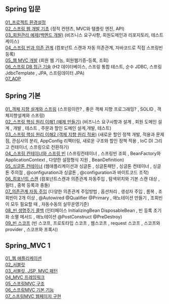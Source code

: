 ## Spring 입문

[01_프로젝트 환경설정](https://github.com/harna26/TIL/blob/main/Spring/Basic/main/01_project_configuration.md)     
[02_스프링 웹 개발 기초](https://github.com/harna26/TIL/blob/main/Spring/Basic/main/02_spring_web_basic.md) (정적 컨텐츠, MVC와 템플릿 엔진, API)      
[03_회원관리 예제(백엔드 개발)](https://github.com/harna26/TIL/blob/main/Spring/Basic/main/03_backend_ex.md) (비즈니스 요구사항, 회원도메인과 리포지토리, 테스트 케이스)      
[04_스프링 빈과 의존 관계](https://github.com/harna26/TIL/blob/main/Spring/Basic/main/04_spring_bean_DI.md) (컴포넌트 스캔과 자동 의존관계, 자바코드로 직접 스프링빈 등록)      
[05_웹 MVC 개발](https://github.com/harna26/TIL/blob/main/Spring/Basic/main/05_web_MVC_ex.md) (회원 웹 기능, 회원웹기증-등록, 조회)      
[06_스프링 DB 접근 기술](https://github.com/harna26/TIL/blob/main/Spring/Basic/main/06_spring_DB.md) (H2 데이터베이스, 스프링 통합 테스트, 순수 JDBC, 스프링 JdbcTemplate , JPA, 스프링데이터 JPA)      
[07_AOP](https://github.com/harna26/TIL/blob/main/Spring/Basic/main/07_AOP.md)      

## Spring 기본

[01_객체 지향 설계와 스프링](https://github.com/harna26/TIL/blob/main/Spring/Basic2/main/01_OOP_and_spring.md) (스프링이란? , 좋은 객체 지향 프로그래밍? , SOLID , 객체지향설계와 스프링)      
[02_스프링 핵심 원리 이해1 (예제 만들기)](https://github.com/harna26/TIL/blob/main/Spring/Basic2/main/02_spring_ex.md) (비즈니스 요구사항과 설계 , 회원 도메인 설계 , 개발 , 테스트 , 주문과 할인 도메인 설계,개발, 테스트)      
[03_스프링 핵심 원리 이해2 (객체 지향 원리 적용)](https://github.com/harna26/TIL/blob/main/Spring/Basic2/main/03_spring_oop_application.md) (새로운 할인 정책 개발, 적용과 문제점, 관심사의 분리, AppConfig 리팩터링, 새로운 구조와 할인 정책 적용 , IoC DI 그리고 컨테이너, 스프링으로 전환하기)      
[04_스프링 컨테이너와 스프링 빈](https://github.com/harna26/TIL/blob/main/Spring/Basic2/main/04_springContainer_springBean.md) (스프링컨테이너 , 스프링빈 조회 , BeanFactory와 ApplicationContext , 다양한 설정형식 지원 , BeanDefinition)      
[05_싱글톤 컨테이너](https://github.com/harna26/TIL/blob/main/Spring/Basic2/main/05_singleton_container.md) (웹애플리케이션과 싱글톤 , 싱글톤패턴 , 싱글톤 컨테이너 , 싱글톤 주의점 , @configuration과 싱글톤 , @configuration과 바이트코드 조작)      
[06_컴포넌트 스캔](https://github.com/harna26/TIL/blob/main/Spring/Basic2/main/06_component_scan.md) (컴포넌트스캔과 의존관계 자동주입 , 탐색위치와 기본 스캔 대상 , 필터 , 중복 등록과 충돌)      
[07_의존관계 자동 주입](https://github.com/harna26/TIL/blob/main/Spring/Basic2/main/07_DI.md) (다양한 의존관계 주입방법 , 옵션처리 , 생성자 주입 , 롬복 , 조회빈이 2개 이상 , @Autowired @Qualifier @Primary , 애노테이션 만들기 , 조회빈이 모두 필요할 때 , 자동수동의 실무운영기준)      
[08_빈 생명주기 콜백](https://github.com/harna26/TIL/blob/main/Spring/Basic2/main/08_bean_lifecycle.md) (인터페이스 InitializingBean DisposableBean , 빈 등록 초기화 소멸 메서드 , 애노테이션 @PostConstruct @PreDestroy)      
[09_빈 스코프](https://github.com/harna26/TIL/blob/main/Spring/Basic2/main/09_bean_scope.md) (빈 스코프, 프로토타입 스코프 , 웹스코프 , request 스코프 , 스코프와 provider , 스코프와 프록시)      

## Spring_MVC 1

[01_웹 애플리케이션](https://github.com/harna26/TIL/blob/main/Spring/Spring_Mvc_1/main/01_web_application.md)      
[02_서블릿](https://github.com/harna26/TIL/blob/main/Spring/Spring_Mvc_1/main/02_servlet.md)      
[03_서블릿, JSP, MVC 패턴](https://github.com/harna26/TIL/blob/main/Spring/Spring_Mvc_1/main/03_servlet_JSP_MVC.md)      
[04_MVC 프레임워크](https://github.com/harna26/TIL/blob/main/Spring/Spring_Mvc_1/main/04_MVC_framework.md)      
[05_스프링MVC 구조](https://github.com/harna26/TIL/blob/main/Spring/Spring_Mvc_1/main/05_springMVC_architecture.md)      
[06_스프링MVC 기본 기능](https://github.com/harna26/TIL/blob/main/Spring/Spring_Mvc_1/main/06_springMVC.md)      
[07_스프링MVC 웹페이지 구현](https://github.com/harna26/TIL/blob/main/Spring/Spring_Mvc_1/main/07_springMVC_web.md)      